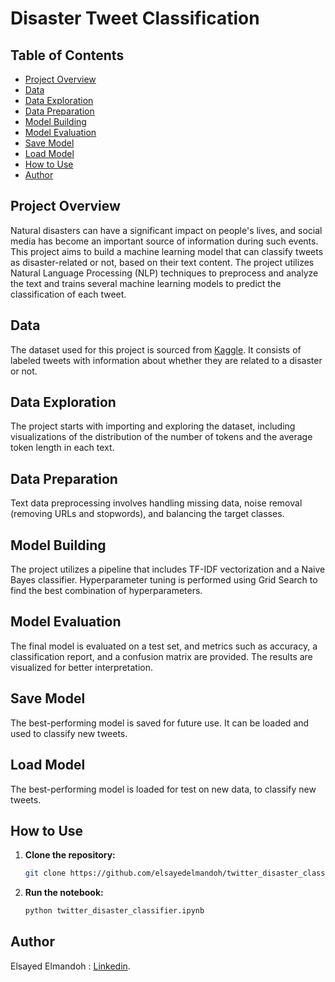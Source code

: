 # Disaster Tweet Classification

## Table of Contents

- [Project Overview](#project-overview)
- [Data](#data)
- [Data Exploration](#data-exploration)
- [Data Preparation](#data-preparation)
- [Model Building](#model-building)
- [Model Evaluation](#model-evaluation)
- [Save Model](#save-model)
- [Load Model](#load-model)
- [How to Use](#how-to-use)
- [Author](#author)

## Project Overview

Natural disasters can have a significant impact on people's lives, and social media has become an important source of information during such events. This project aims to build a machine learning model that can classify tweets as disaster-related or not, based on their text content. The project utilizes Natural Language Processing (NLP) techniques to preprocess and analyze the text and trains several machine learning models to predict the classification of each tweet.


## Data

The dataset used for this project is sourced from [Kaggle](https://www.kaggle.com/competitions/nlp-getting-started/data). It consists of labeled tweets with information about whether they are related to a disaster or not.

## Data Exploration

The project starts with importing and exploring the dataset, including visualizations of the distribution of the number of tokens and the average token length in each text.

## Data Preparation

Text data preprocessing involves handling missing data, noise removal (removing URLs and stopwords), and balancing the target classes.

## Model Building

The project utilizes a pipeline that includes TF-IDF vectorization and a Naive Bayes classifier. Hyperparameter tuning is performed using Grid Search to find the best combination of hyperparameters.

## Model Evaluation

The final model is evaluated on a test set, and metrics such as accuracy, a classification report, and a confusion matrix are provided. The results are visualized for better interpretation.

## Save Model

The best-performing model is saved for future use. It can be loaded and used to classify new tweets.

## Load Model

The best-performing model is loaded for test on new data, to classify new tweets.

## How to Use

1. **Clone the repository:**
   ```bash
   git clone https://github.com/elsayedelmandoh/twitter_disaster_classifier.git

2. **Run the notebook:**
   ```bash
   python twitter_disaster_classifier.ipynb


## Author
  Elsayed Elmandoh : [Linkedin](https://www.linkedin.com/in/elsayed-elmandoh-77544428a/).

